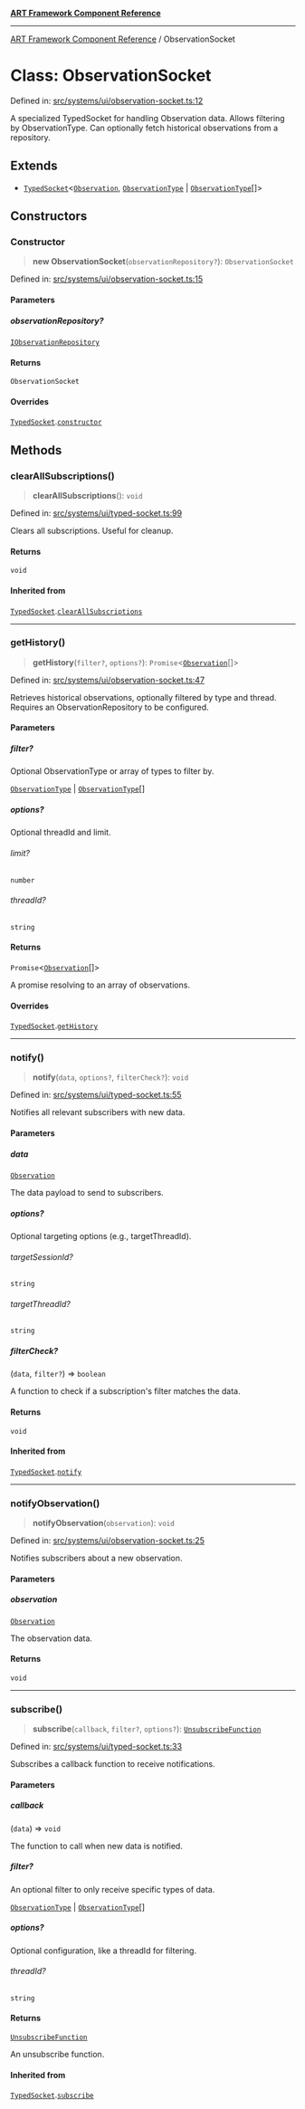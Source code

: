 [**ART Framework Component Reference**](../README.md)

***

[ART Framework Component Reference](../README.md) / ObservationSocket

# Class: ObservationSocket

Defined in: [src/systems/ui/observation-socket.ts:12](https://github.com/hashangit/ART/blob/389c66e54bc50d9dde33052d28a5a19571a13dbf/src/systems/ui/observation-socket.ts#L12)

A specialized TypedSocket for handling Observation data.
Allows filtering by ObservationType.
Can optionally fetch historical observations from a repository.

## Extends

- [`TypedSocket`](TypedSocket.md)\<[`Observation`](../interfaces/Observation.md), [`ObservationType`](../enumerations/ObservationType.md) \| [`ObservationType`](../enumerations/ObservationType.md)[]\>

## Constructors

### Constructor

> **new ObservationSocket**(`observationRepository?`): `ObservationSocket`

Defined in: [src/systems/ui/observation-socket.ts:15](https://github.com/hashangit/ART/blob/389c66e54bc50d9dde33052d28a5a19571a13dbf/src/systems/ui/observation-socket.ts#L15)

#### Parameters

##### observationRepository?

[`IObservationRepository`](../interfaces/IObservationRepository.md)

#### Returns

`ObservationSocket`

#### Overrides

[`TypedSocket`](TypedSocket.md).[`constructor`](TypedSocket.md#constructor)

## Methods

### clearAllSubscriptions()

> **clearAllSubscriptions**(): `void`

Defined in: [src/systems/ui/typed-socket.ts:99](https://github.com/hashangit/ART/blob/389c66e54bc50d9dde33052d28a5a19571a13dbf/src/systems/ui/typed-socket.ts#L99)

Clears all subscriptions. Useful for cleanup.

#### Returns

`void`

#### Inherited from

[`TypedSocket`](TypedSocket.md).[`clearAllSubscriptions`](TypedSocket.md#clearallsubscriptions)

***

### getHistory()

> **getHistory**(`filter?`, `options?`): `Promise`\<[`Observation`](../interfaces/Observation.md)[]\>

Defined in: [src/systems/ui/observation-socket.ts:47](https://github.com/hashangit/ART/blob/389c66e54bc50d9dde33052d28a5a19571a13dbf/src/systems/ui/observation-socket.ts#L47)

Retrieves historical observations, optionally filtered by type and thread.
Requires an ObservationRepository to be configured.

#### Parameters

##### filter?

Optional ObservationType or array of types to filter by.

[`ObservationType`](../enumerations/ObservationType.md) | [`ObservationType`](../enumerations/ObservationType.md)[]

##### options?

Optional threadId and limit.

###### limit?

`number`

###### threadId?

`string`

#### Returns

`Promise`\<[`Observation`](../interfaces/Observation.md)[]\>

A promise resolving to an array of observations.

#### Overrides

[`TypedSocket`](TypedSocket.md).[`getHistory`](TypedSocket.md#gethistory)

***

### notify()

> **notify**(`data`, `options?`, `filterCheck?`): `void`

Defined in: [src/systems/ui/typed-socket.ts:55](https://github.com/hashangit/ART/blob/389c66e54bc50d9dde33052d28a5a19571a13dbf/src/systems/ui/typed-socket.ts#L55)

Notifies all relevant subscribers with new data.

#### Parameters

##### data

[`Observation`](../interfaces/Observation.md)

The data payload to send to subscribers.

##### options?

Optional targeting options (e.g., targetThreadId).

###### targetSessionId?

`string`

###### targetThreadId?

`string`

##### filterCheck?

(`data`, `filter?`) => `boolean`

A function to check if a subscription's filter matches the data.

#### Returns

`void`

#### Inherited from

[`TypedSocket`](TypedSocket.md).[`notify`](TypedSocket.md#notify)

***

### notifyObservation()

> **notifyObservation**(`observation`): `void`

Defined in: [src/systems/ui/observation-socket.ts:25](https://github.com/hashangit/ART/blob/389c66e54bc50d9dde33052d28a5a19571a13dbf/src/systems/ui/observation-socket.ts#L25)

Notifies subscribers about a new observation.

#### Parameters

##### observation

[`Observation`](../interfaces/Observation.md)

The observation data.

#### Returns

`void`

***

### subscribe()

> **subscribe**(`callback`, `filter?`, `options?`): [`UnsubscribeFunction`](../type-aliases/UnsubscribeFunction.md)

Defined in: [src/systems/ui/typed-socket.ts:33](https://github.com/hashangit/ART/blob/389c66e54bc50d9dde33052d28a5a19571a13dbf/src/systems/ui/typed-socket.ts#L33)

Subscribes a callback function to receive notifications.

#### Parameters

##### callback

(`data`) => `void`

The function to call when new data is notified.

##### filter?

An optional filter to only receive specific types of data.

[`ObservationType`](../enumerations/ObservationType.md) | [`ObservationType`](../enumerations/ObservationType.md)[]

##### options?

Optional configuration, like a threadId for filtering.

###### threadId?

`string`

#### Returns

[`UnsubscribeFunction`](../type-aliases/UnsubscribeFunction.md)

An unsubscribe function.

#### Inherited from

[`TypedSocket`](TypedSocket.md).[`subscribe`](TypedSocket.md#subscribe)
